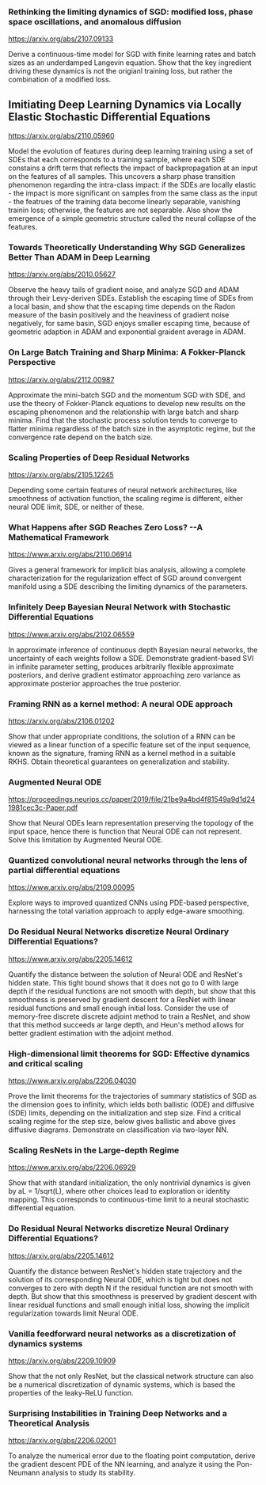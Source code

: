 ### Rethinking the limiting dynamics of SGD: modified loss, phase space oscillations, and anomalous diffusion

<https://arxiv.org/abs/2107.09133>

Derive a continuous-time model for SGD with finite learning rates and batch sizes as an underdamped Langevin equation. Show that the key ingredient driving these dynamics is not the origianl training loss, but rather the combination of a modified loss.

## Imitiating Deep Learning Dynamics via Locally Elastic Stochastic Differential Equations

<https://arxiv.org/abs/2110.05960>

Model the evolution of features during deep learning training using a set of SDEs that each corresponds to a training sample, where each SDE constains a drift term that reflects the impact of backpropagation at an input on the features of all samples. This uncovers a sharp phase transition phenomenon regarding the intra-class impact: if the SDEs are locally elastic - the impact is more significant on samples from the same class as the input - the featrues of the training data become linearly separable, vanishing trainin loss; otherwise, the features are not separable. Also show the emergence of a simple geometric structure called the neural collapse of the features.

### Towards Theoretically Understanding Why SGD Generalizes Better Than ADAM in Deep Learning

<https://arxiv.org/abs/2010.05627>

Observe the heavy tails of gradient noise, and analyze SGD and ADAM through their Levy-deriven SDEs. Establish the escaping time of SDEs from a local basin, and show that the escaping time depends on the Radon measure of the basin positively and the heaviness of gradient noise negatively, for same basin, SGD enjoys smaller escaping time, because of geometric adaption in ADAM and exponential graident average in ADAM.

### On Large Batch Training and Sharp Minima: A Fokker-Planck Perspective

<https://arxiv.org/abs/2112.00987>

Approximate the mini-batch SGD and the momentum SGD with SDE, and use the theory of Fokker-Planck equations to develop new results on the escaping phenomenon and the relationship with large batch and sharp minima. Find that the stochastic process solution tends to converge to flatter minima regardless of the batch size in the asymptotic regime, but the convergence rate depend on the batch size.

### Scaling Properties of Deep Residual Networks

<https://arxiv.org/abs/2105.12245>

Depending some certain features of neural network architectures, like smoothness of activation function, the scaling regime is different, either neural ODE limit, SDE, or neither of these.

### What Happens after SGD Reaches Zero Loss? --A Mathematical Framework

<https://www.arxiv.org/abs/2110.06914>

Gives a general framework for implicit bias analysis, allowing a complete characterization for the regularization effect of SGD around convergent manifold using a SDE describing the limiting dynamics of the parameters.

### Infinitely Deep Bayesian Neural Network with Stochastic Differential Equations

<https://www.arxiv.org/abs/2102.06559>

In approximate inference of continuous depth Bayesian neural networks, the uncertainty of each weights follow a SDE. Demonstrate gradient-based SVI in infinite parameter setting, produces arbitrarily flexible approximate posteriors, and derive gradient estimator approaching zero variance as approximate posterior approaches the true posterior.

### Framing RNN as a kernel method: A neural ODE approach

<https://arxiv.org/abs/2106.01202>

Show that under appropriate conditions, the solution of a RNN can be viewed as a linear function of a specific feature set of the input sequence, known as the signature, framing RNN as a kernel method in a suitable RKHS. Obtain theoretical guarantees on generalization and stability.

### Augmented Neural ODE

<https://proceedings.neurips.cc/paper/2019/file/21be9a4bd4f81549a9d1d241981cec3c-Paper.pdf>

Show that Neural ODEs learn representation preserving the topology of the input space, hence there is function that Neural ODE can not represent. Solve this limitation by Augmented Neural ODE.

### Quantized convolutional neural networks through the lens of partial differential equations

<https://www.arxiv.org/abs/2109.00095>

Explore ways to improved quantized CNNs using PDE-based perspective, harnessing the total variation approach to apply edge-aware smoothing.

### Do Residual Neural Networks discretize Neural Ordinary Differential Equations?

<https://www.arxiv.org/abs/2205.14612>

Quantify the distance between the solution of Neural ODE and ResNet's hidden state. This tight bound shows that it does not go to 0 with large depth if the residual functions are not smooth with depth, but show that this smoothness is preserved by gradient descent for a ResNet with linear residual functions and small enough initial loss. Consider the use of memory-free discrete discrete adjoint method to train a ResNet, and show that this method succeeds ar large depth, and Heun's method allows for better gradient estimation with the adjoint method.

### High-dimensional limit theorems for SGD: Effective dynamics and critical scaling

<https://www.arxiv.org/abs/2206.04030>

Prove the limit theorems for the trajectories of summary statistics of SGD as the dimension goes to infinity, which ields both ballistic (ODE) and diffusive (SDE) limits, depending on the initialization and step size. Find a critical scaling regime for the step size, below gives ballistic and above gives diffusive diagrams. Demonstrate on classification via two-layer NN.

### Scaling ResNets in the Large-depth Regime

<https://www.arxiv.org/abs/2206.06929>

Show that with standard initialization, the only nontrivial dynamics is given by aL = 1/sqrt(L), where other choices lead to exploration or identity mapping. This corresponds to continuous-time limit to a neural stochastic differential equation.

### Do Residual Neural Networks discretize Neural Ordinary Differential Equations?

<https://arxiv.org/abs/2205.14612>

Quantify the distance between ResNet's hidden state trajectory and the solution of its corresponding Neural ODE, which is tight but does not converges to zero with depth N if the residual function are not smooth with depth. But show that this smoothness is preserved by gradient descent with linear residual functions and small enough initial loss, showing the implicit regularization towards limit Neural ODE.

### Vanilla feedforward neural networks as a discretization of dynamics systems

<https://arxiv.org/abs/2209.10909>

Show that the not only ResNet, but the classical network structure can also be a numerical discretization of dynamic systems, which is based the properties of the leaky-ReLU function.

### Surprising Instabilities in Training Deep Networks and a Theoretical Analysis

<https://arxiv.org/abs/2206.02001>

To analyze the numerical error due to the floating point computation, derive the gradient descent PDE of the NN learning, and analyze it using the Pon-Neumann analysis to study its stability.